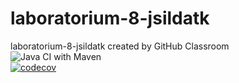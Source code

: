 # laboratorium-8-jsildatk
laboratorium-8-jsildatk created by GitHub Classroom <br>
![Java CI with Maven](https://github.com/testowanieaplikacjijavaug/laboratorium-8-jsildatk/workflows/Java%20CI%20with%20Maven/badge.svg) <br>
[![codecov](https://codecov.io/gh/testowanieaplikacjijavaug/laboratorium-8-jsildatk/branch/master/graph/badge.svg)](https://codecov.io/gh/testowanieaplikacjijavaug/laboratorium-8-jsildatk)
